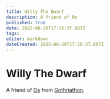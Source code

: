 ```yaml
---
title: Willy The Dwarf
description: A friend of Os
published: true
date: 2025-06-30T17:36:37.807Z
tags: 
editor: markdown
dateCreated: 2025-06-30T17:36:37.807Z
---
```


# Willy The Dwarf
A friend of [Os](/characters/os) from [Gothriathon](/locations/Mardun/Gothriathon).
